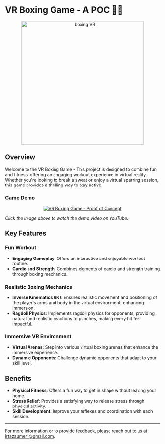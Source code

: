 # VR Boxing Game - A POC 🥊💪

<p align="center">
  <img src="https://github.com/user-attachments/assets/29040df3-77e7-4538-922d-e994e4038e7e" alt="boxing VR" width="400"/>
</p>

## Overview
Welcome to the VR Boxing Game - This project is designed to combine fun and fitness, offering an engaging workout experience in virtual reality. Whether you're looking to break a sweat or enjoy a virtual sparring session, this game provides a thrilling way to stay active.

### Game Demo
<p align="center">
  <a href="https://www.youtube.com/watch?v=OPWS364hxF8">
    <img src="https://img.youtube.com/vi/OPWS364hxF8/0.jpg" alt="VR Boxing Game - Proof of Concept">
  </a>
</p>

*Click the image above to watch the demo video on YouTube.*

## Key Features

### Fun Workout
- **Engaging Gameplay**: Offers an interactive and enjoyable workout routine.
- **Cardio and Strength**: Combines elements of cardio and strength training through boxing mechanics.

### Realistic Boxing Mechanics
- **Inverse Kinematics (IK)**: Ensures realistic movement and positioning of the player's arms and body in the virtual environment, enhancing immersion.
- **Ragdoll Physics**: Implements ragdoll physics for opponents, providing natural and realistic reactions to punches, making every hit feel impactful.

### Immersive VR Environment
- **Virtual Arenas**: Step into various virtual boxing arenas that enhance the immersive experience.
- **Dynamic Opponents**: Challenge dynamic opponents that adapt to your skill level.

## Benefits
- **Physical Fitness**: Offers a fun way to get in shape without leaving your home.
- **Stress Relief**: Provides a satisfying way to release stress through physical activity.
- **Skill Development**: Improve your reflexes and coordination with each session.

---

For more information or to provide feedback, please reach out to us at [irtazaumer1@gmail.com](mailto:irtazaumer1@gmail.com).
